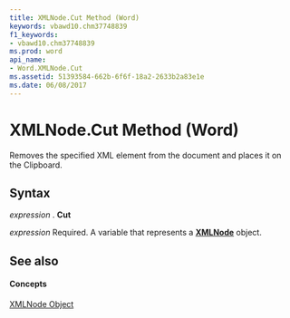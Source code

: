 ```yaml
---
title: XMLNode.Cut Method (Word)
keywords: vbawd10.chm37748839
f1_keywords:
- vbawd10.chm37748839
ms.prod: word
api_name:
- Word.XMLNode.Cut
ms.assetid: 51393584-662b-6f6f-18a2-2633b2a83e1e
ms.date: 06/08/2017
---
```



# XMLNode.Cut Method (Word)

Removes the specified XML element from the document and places it on the Clipboard.


## Syntax

 _expression_ . **Cut**

 _expression_ Required. A variable that represents a **[XMLNode](Word.XMLNode.md)** object.


## See also


#### Concepts


[XMLNode Object](Word.XMLNode.md)

